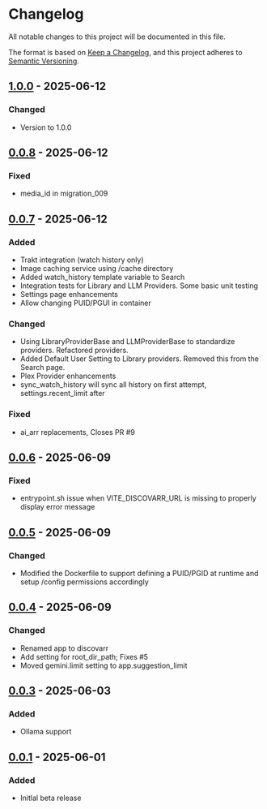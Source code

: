 # Changelog
All notable changes to this project will be documented in this file.

The format is based on [Keep a Changelog](https://keepachangelog.com/en/1.0.0/),
and this project adheres to [Semantic Versioning](https://semver.org/spec/v2.0.0.html).

## [1.0.0]() - 2025-06-12
### Changed
- Version to 1.0.0

## [0.0.8]() - 2025-06-12
### Fixed
- media_id in migration_009

## [0.0.7]() - 2025-06-12
### Added
- Trakt integration (watch history only)
- Image caching service using /cache directory
- Added watch_history template variable to Search
- Integration tests for Library and LLM Providers. Some basic unit testing
- Settings page enhancements
- Allow changing PUID/PGUI in container

### Changed
- Using LibraryProviderBase and LLMProviderBase to standardize providers. Refactored providers.
- Added Default User Setting to Library providers. Removed this from the Search page.
- Plex Provider enhancements
- sync_watch_history will sync all history on first attempt, settings.recent_limit after

### Fixed 
- ai_arr replacements, Closes PR #9

## [0.0.6]() - 2025-06-09
### Fixed
- entrypoint.sh issue when VITE_DISCOVARR_URL is missing to properly display error message

## [0.0.5]() - 2025-06-09
### Changed
- Modified the Dockerfile to support defining a PUID/PGID at runtime and setup /config permissions accordingly

## [0.0.4]() - 2025-06-09
### Changed
- Renamed app to discovarr
- Add setting for root_dir_path; Fixes #5
- Moved gemini.limit setting to app.suggestion_limit

## [0.0.3]() - 2025-06-03
### Added
- Ollama support

## [0.0.1]() - 2025-06-01
### Added
- Initlal beta release